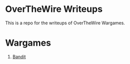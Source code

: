 [comment]: # (Javier de Muller - 2023)

# OverTheWire Writeups

This is a repo for the writeups of OverTheWire Wargames.

# Wargames

1. [Bandit](bandit/writeup.md)
